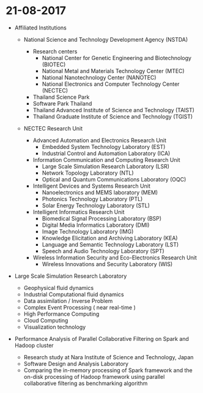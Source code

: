 # 21-08-2017

* Affiliated Institutions
  * National Science and Technology Development Agency (NSTDA)
    * Research centers
      * National Center for Genetic Engineering and Biotechnology (BIOTEC)
      * National Metal and Materials Technology Center (MTEC)
      * National Nanotechnology Center (NANOTEC)
      * National Electronics and Computer Technology Center (NECTEC)
    * Thailand Science Park
    * Software Park Thailand
    * Thailand Advanced Institute of Science and Technology (TAIST)
    * Thailand Graduate Institute of Science and Technology (TGIST)

  * NECTEC Research Unit
    * Advanced Automation and Electronics Research Unit
      * Embedded System Technology Laboratory (EST)
      * Industrial Control and Automation Laboratory (ICA)
    * Information Communication and Computing Research Unit
      * Large Scale Simulation Research Laboratory (LSR)
      * Network Topology Laboratory (NTL)
      * Optical and Quantum Communications Laboratory (OQC)
    * Intelligent Devices and Systems Research Unit
      * Nanoelectronics and MEMS laboratory (MEM)
      * Photonics Technology Laboratory (PTL)
      * Solar Energy Technology Laboratory (STL)
    * Intelligent Informatics Research Unit
      * Biomedical Signal Processing Laboratory (BSP)
      * Digital Media Informatics Laboratory (DMI)
      * Image Technology Laboratory (IMG)
      * Knowledge Elicitation and Archiving Laboratory (KEA)
      * Language and Semantic Technology Laboratory (LST)
      * Speech and Audio Technology Laboratory (SPT)
    * Wireless Information Security and Eco-Electronics Research Unit
      * Wireless Innovations and Security Laboratory (WIS)

* Large Scale Simulation Research Laboratory
  * Geophysical fluid dynamics
  * Industrial Computational fluid dynamics
  * Data assimilation / Inverse Problem
  * Complex Event Processing ( near real-time )
  * High Performance Computing
  * Cloud Computing
  * Visualization technology

* Performance Analysis of Parallel Collaborative Filtering on Spark and Hadoop cluster
  * Research study at Nara Institute of Science and Technology, Japan
  * Software Design and Analysis Laboratory
  * Comparing the in-memory processing of Spark framework and the on-disk processing of Hadoop framework using parallel collaborative filtering as benchmarking algorithm
